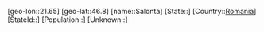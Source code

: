 ﻿---
location: [46.8,21.65]
type: City
tags:
- geo/City


SpocWebEntityId: 33890
isDeleted: false
confidential: public

---
[geo-lon::21.65]
[geo-lat::46.8]
[name::Salonta]
[State::]
[Country::[Romania](geo/Continent/Europe/Romania.md)]
[StateId::]
[Population::]
[Unknown::]

